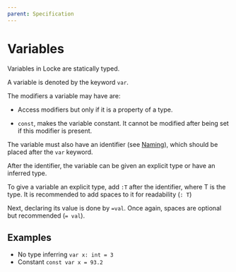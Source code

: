```yaml
---
parent: Specification
---
```

# Variables

Variables in Locke are statically typed.

A variable is denoted by the keyword `var`.

The modifiers a variable may have are:

* Access modifiers but only if it is a property of a type.

* `const`, makes the variable constant. It cannot be modified after being set if this modifier is present.

The variable must also have an identifier (see [Naming](./Naming.md)), which should be placed after the `var` keyword.

After the identifier, the variable can be given an explicit type or have an inferred type.

To give a variable an explicit type, add `:T` after the identifier, where T is the type. It is recommended to add spaces to it for readability (`: T`)

Next, declaring its value is done by `=val`. Once again, spaces are optional but recommended (`= val`).

## Examples

* No type inferring `var x: int = 3`
* Constant `const var x = 93.2`
